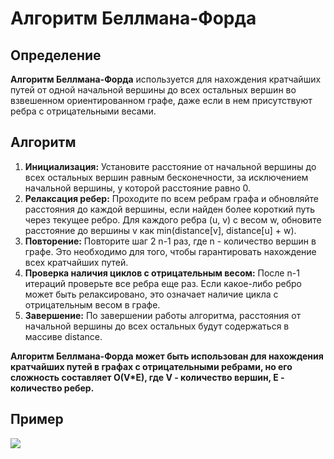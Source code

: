 # Алгоритм Беллмана-Форда

## Определение

**Алгоритм Беллмана-Форда** используется для нахождения кратчайших путей от одной начальной вершины до всех остальных вершин во взвешенном ориентированном графе, даже если в нем присутствуют ребра с отрицательными весами.

## Алгоритм

1) **Инициализация:** Установите расстояние от начальной вершины до всех остальных вершин равным бесконечности, за исключением начальной вершины, у которой расстояние равно 0.
2) **Релаксация ребер:** Проходите по всем ребрам графа и обновляйте расстояния до каждой вершины, если найден более короткий путь через текущее ребро. Для каждого ребра (u, v) с весом w, обновите расстояние до вершины v как min(distance[v], distance[u] + w).
3) **Повторение:** Повторите шаг 2 n-1 раз, где n - количество вершин в графе. Это необходимо для того, чтобы гарантировать нахождение всех кратчайших путей.
4) **Проверка наличия циклов с отрицательным весом:** После n-1 итераций проверьте все ребра еще раз. Если какое-либо ребро может быть релаксировано, это означает наличие цикла с отрицательным весом в графе.
5) **Завершение:** По завершении работы алгоритма, расстояния от начальной вершины до всех остальных будут содержаться в массиве distance.

**Алгоритм Беллмана-Форда может быть использован для нахождения кратчайших путей в графах с отрицательными ребрами, но его сложность составляет O(V\*E), где V - количество вершин, E - количество ребер.**

## Пример

![](../pictures/18.png)